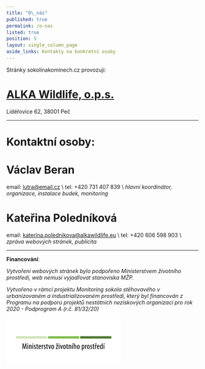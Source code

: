 ```yaml
---
title: "O\_nás"
published: true
permalink: /o-nas
listed: true
position: 5
layout: single_column_page
aside_links: Kontakty na konkrétní osoby
---
```

Stránky sokolinakominech.cz provozují:

# [ALKA Wildlife, o.p.s.](https://www.alkawildlife.eu)

Lidéřovice 62, 38001 Peč

- - -

# Kontaktní osoby:

# Václav Beran

email: lutra@email.cz \ tel: +420 731 407 839 \ _hlavní koordinátor, organizace, instalace budek, monitoring_

# Kateřina Poledníková

email: katerina.polednikova@alkawildlife.eu \ tel: +420 606 598 903 \ _zpráva webových stránek, publicita_

- - -

**Financování**: 

_Vytvoření webových stránek bylo podpořeno Ministerstvem životního prostředí, web nemusí vyjadřovat stanoviska MŽP._

_Vytvořeno v rámci projektu Monitoring sokola stěhovavého v urbanizovaném a industrializovaném prostředí, který byl financován z Programu na podporu projektů nestátních neziskových organizací pro rok 2020 - Podprogram A (r.č. 81/32/20)_

![](/media/logo-mzp_300.jpg)
